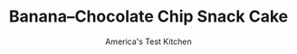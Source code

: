 ---
layout: ../../layouts/MarkdownPostLayout.astro
title: Banana–Chocolate Chip Snack Cake
author: America's Test Kitchen
pubDate: 2023-03-15
description: "Dense, moist banana bread is great. But tender, fluffy banana snack cake is something else again."
image_url: https://res.cloudinary.com/hksqkdlah/image/upload/ar_1:1,c_fill,dpr_2.0,f_auto,fl_lossy.progressive.strip_profile,g_faces:auto,q_auto:low,w_344/35222_sfs-chocolate-chip-banana-snack-cake-38
tags: ["Desserts or Baked Goods","Chocolate","Cakes"]
calories: 4244
protein: 7
carbohydrates: 85
fats: 
fiber: 2
ingredients: ["2 cups (10 ounces), all-purpose flour","3/4 teaspoon, salt","1/2 teaspoon, baking soda","8 tablespoons, unsalted butter, softened","1 1/2 cups (10 1/2 ounces), sugar","2 , large eggs","1 cup mashed ripe, bananas (2 to 3 bananas)","1 teaspoon, vanilla extract","1/2 cup, whole milk","1 cup (6 ounces), semisweet chocolate chips"]
serves: 8
time: "1½ hours, plus 2 hours cooling"
instructions: ["Adjust oven rack to middle position and heat oven to 350 degrees. Grease and flour 8-inch square baking pan. Whisk flour, salt, and baking soda together in bowl.","Using stand mixer fitted with paddle, beat butter and sugar on medium-high speed until pale and fluffy, about 3 minutes. Add eggs, one at a time, and beat until combined. Add bananas and vanilla and beat until incorporated.","Reduce speed to low and add flour mixture in 3 additions, alternating with milk in 2 additions, scraping down bowl as needed. Using rubber spatula, stir in ½ cup chocolate chips. Transfer batter to prepared pan and smooth top with rubber spatula. Sprinkle remaining ½ cup chocolate chips evenly over top. Bake until toothpick inserted in center comes out clean, 45 to 50 minutes, rotating pan halfway through baking.","Let cake cool completely in pan on wire rack. Serve. (Cooled cake can be wrapped in plastic wrap and stored at room temperature for up to 2 days.)"]
nutrition: ["258 mg Potassium","113 mg Phosphorus","41 mg Calcium","2 mg Iron","43 mg Magnesium","326 mg Sodium","20 g Fat","2 mg Niacin (B3)","5 g Monounsaturated","1 g Polyunsaturated","2 mg Vitamin C","78 mg Cholesterol","11 g Saturated","2 g Fiber","54 µg Folic acid","25 µg Folate (food)","53 g Sugars","2 µg Vitamin K","51 g Water","85 g Carbs","118 µg Folate equivalent (total)","7 g Protein","124 µg Vitamin A","530 kcal Energy","48 g Sugars, added","4244 calories"]
notes: "Ripe bananas contain nearly three times as much sugar as unripened bananas. Don’t use anything less than speckled bananas in this recipe, or your cake will be bland. If you like, serve this cake frosted with Cream Cheese Frosting. Be sure to let the cake cool completely before frosting."
---